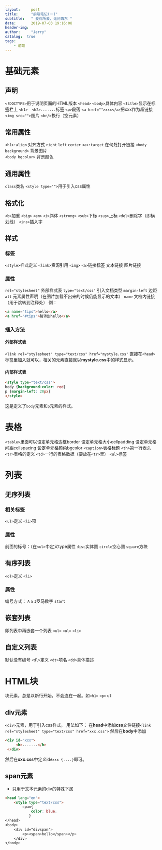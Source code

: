 ```yaml
---
layout:     post
title:      "前端笔记(一)"
subtitle:   " 爱你所爱，无问西东 "
date:       2019-07-03 19:16:08 
header-img: 
author:     "Jerry"
catalog:  true
tags:
    - 前端
---
```



# 基础元素
## 声明
`<!DOCTYPE>`用于说明页面的HTML版本
`<head>`
`<body>`具体内容
`<title>`显示在标签栏上
`<h1>  <h2>.......`标签
`<p>`段落
`<a href="">xxx</a>`把xxx作为超链接
`<img src="">`图片
`<br/>`换行（空元素）

## 常用属性
`<h1>:align` 对齐方式  `right` `left` `center`
`<a>:target` 在何处打开链接
`<body background>` 背景图片   
`<body bgcolor>` 背景颜色
## 通用属性
`class`类名
`<style type="">`用于引入css属性
## 格式化
`<b>`加重
`<big>`
`<em>`
`<i>`斜体
`<strong>`
`<sub>`下标
`<sup>`上标
`<del>`删除字（即横划线）
`<ins>`插入字
## 样式
### 标签
`<style>`样式定义
`<link>`资源引用
`<img>`
`<a>`链接标签
文本链接
图片链接
### 属性
`rel="stylesheet"`    外部样式表
`type="text/css"`     引入文档类型
`margin-left`        边距
`alt`               元素属性声明（在图片加载不出来的时候仍能显示的文本）
`name`              文档内链接（用于跳转到注释处）
例：
```HTML
<a name="tips">hello</a>
<a href="#tips">跳转到hello</a>
```
### 插入方法
#### 外部样式表
`<link rel="stylesheet" type="text/css" href="mystyle.css"`  直接在`<head>`标签里加入就可以，相关的元素直接就以**mystyle.css**中的样式显示。
#### 内部样式表
```HTML
<style type="text/css">
body {background-color: red}
p {margin-left: 20px}
</style>
```
这是定义了`body`元素和`p`元素的样式。
# 表格
`<table>`里面可以设定单元格边框border
				设定单元格大小cellpadding
                设定单元格间距cellspacing
                设定单元格颜色bgcolor
`<caption>`表格标题
`<th>`第一行表头
`<tr>`表格的定义
`<td>`一行的表格数据（要放在`<tr>`里）
`<ul>`标签

# 列表
## 无序列表
### 相关标签
`<ul>`定义
`<li>`项
### 属性
前面的标号：（在`<ul>`中定义type属性
`disc`实体圆
`circle`空心圆
`square`方块

## 有序列表
`<ol>`定义
`<li>`
### 属性
编号方式：
`A`
`a`
`I`罗马数字
`start`
## 嵌套列表
即列表中再嵌套一个列表
`<ul>`
`<ol>`
`<li>`
## 自定义列表
默认没有编号
`<dl>`定义
`<dt>`项名
`<dd>`具体描述
# HTML块
  块元素，总是以新行开始，不会连在一起。如`<h1>` `<p>` `ul`
## div元素
  `<div>`元素，用于引入css样式。
  用法如下：
  在**head**中添加**css**文件链接`<link rel="stylesheet" type="text/css" href="xxx.css">`
  然后在**body**中添加
  ```HTML
  <div id="xxx">
       <h>.......</h>
   </div>
  ```
  然后在**xxx.css**中定义id`#xxx {....}`即可。

## span元素

- 只用于文本元素的div的特殊下属

```html
<head lang="en">
	<style type="text/css">
		span{
			color: blue;
		   }
</head>
<body>
	<div id="divspan">
		<p><span>hello</span></p>
	</div>
</body>
```
